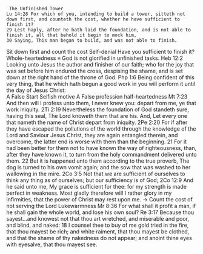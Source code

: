      The Unfinished Tower                                                                                  Lu 14:28 For which of you, intending to build a tower, sitteth not down first, and counteth the cost, whether he have sufficient to finish it?                                                                                     29 Lest haply, after he hath laid the foundation, and is not able to finish it, all that behold it begin to mock him,                                                                                                                                30 Saying, This man began to build, and was not able to finish. 
Sit down first and count the cost                       Self-denial
Have you sufficient to finish it?                   Whole-heartedness
≡ God is not glorified in unfinished tasks.
Heb 12:2 Looking unto Jesus the author and finisher of our faith; who for the joy that was set before him endured the cross, despising the shame, and is set down at the right hand of the throne of God.                                                                                                                                        Php 1:6 Being confident of this very thing, that he which hath begun a good work in you will perform it until the day of Jesus Christ:        
A False Start                                                        Selfish motive
A False profession                                              half-heartedness                                                                               Mt 7:23 And then will I profess unto them, I never knew you: depart from me, ye that work iniquity.                                                                                                                                  2Ti 2:19 Nevertheless the foundation of God standeth sure, having this seal, The Lord knoweth them that are his. And, Let every one that nameth the name of Christ depart from iniquity.
2Pe 2:20 For if after they have escaped the pollutions of the world through the knowledge of the Lord and Saviour Jesus Christ, they are again entangled therein, and overcome, the latter end is worse with them than the beginning.                                                                                    21 For it had been better for them not to have known the way of righteousness, than, after they have known it, to turn from the holy commandment delivered unto them.                           22 But it is happened unto them according to the true proverb, The dog is turned to his own vomit again; and the sow that was washed to her wallowing in the mire.
2Co 3:5 Not that we are sufficient of ourselves to think any thing as of ourselves; but our sufficiency is of God;                                                                                                                                       2Co 12:9 And he said unto me, My grace is sufficient for thee: for my strength is made perfect in weakness. Most gladly therefore will I rather glory in my infirmities, that the power of Christ may rest upon me.                                                                                                               →  Count the cost of not serving the Lord                      Lukewarmness                                                                       Mr 8:36 For what shall it profit a man, if he shall gain the whole world, and lose his own soul?                                                                                                                                                                  Re 3:17 Because thou sayest…and knowest not that thou art wretched, and miserable and poor, and blind, and naked: 18 I counsel thee to buy of me gold tried in the fire, that thou mayest be rich; and white raiment, that thou mayest be clothed, and that the shame of thy nakedness do not appear; and anoint thine eyes with eyesalve, that thou mayest see.
